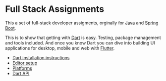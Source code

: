 # Full Stack Assignments

This a set of full-stack developer assigments, orginally for [Java](https://openjdk.org/)
and [Spring Boot](https://spring.io/projects/spring-boot).

This is to show that getting with [Dart](https://dart.dev/language) is easy.
Testing, package management and tools included. And once you know Dart you can
dive into building UI applications for desktop, mobile and web with [Flutter](https://flutter.dev).

* [Dart installation instructions](https://dart.dev/get-dart)
* [Editor setup](https://dart.dev/tools)
* [Platforms](https://dart.dev/overview#platform)
* [Dart API](https://api.dart.dev/stable/3.2.5/index.html)

